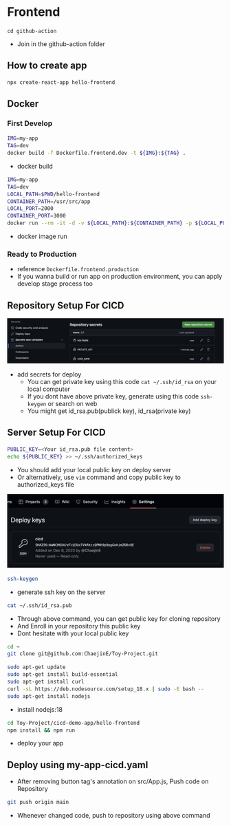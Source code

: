 # Frontend
```
cd github-action
```
- Join in the github-action folder

## How to create app

```bash
npx create-react-app hello-frontend
``` 

## Docker
### First Develop

```bash
IMG=my-app
TAG=dev
docker build -f Dockerfile.frontend.dev -t ${IMG}:${TAG} .
```
- docker build

```bash
IMG=my-app
TAG=dev
LOCAL_PATH=$PWD/hello-frontend
CONTAINER_PATH=/usr/src/app
LOCAL_PORT=2000
CONTAINER_PORT=3000
docker run --rm -it -d -v ${LOCAL_PATH}:${CONTAINER_PATH} -p ${LOCAL_PORT}:${CONTAINER_PORT} ${IMG}:${TAG}
```
- docker image run

### Ready to Production
- reference ```Dockerfile.frontend.production```
- If you wanna build or run app on production environment, you can apply develop stage process too

## Repository Setup For CICD
![Alt text](image-1.png)
- add secrets for deploy
  - You can get private key using this code ```cat ~/.ssh/id_rsa``` on your local computer
  - If you dont have above private key, generate using this code    ```ssh-keygen``` or search on web
  - You might get id_rsa.pub(publick key), id_rsa(private key)

## Server Setup For CICD
```bash
PUBLIC_KEY=<Your id_rsa.pub file content>
echo ${PUBLIC_KEY} >> ~/.ssh/authorized_keys
```
- You should add your local public key on deploy server
- Or alternatively, use ```vim``` command and copy public key to authorized_keys file

![Alt text](image.png)

```bash
ssh-keygen
```
- generate ssh key on the server

```bash
cat ~/.ssh/id_rsa.pub
```
- Through above command, you can get public key for cloning repository
- And Enroll in your repository this public key
- Dont hesitate with your local public key

```bash
cd ~
git clone git@github.com:ChaejinE/Toy-Project.git
```

```bash
sudo apt-get update
sudo apt-get install build-essential
sudo apt-get install curl
curl -sL https://deb.nodesource.com/setup_18.x | sudo -E bash -- 
sudo apt-get install nodejs
```
- install nodejs:18

```bash
cd Toy-Project/cicd-demo-app/hello-frontend
npm install && npm run
```
- deploy your app 

## Deploy using my-app-cicd.yaml
- After removing button tag's annotation on src/App.js, Push code on Repository

```bash
git push origin main
```
- Whenever changed code, push to repository using above command